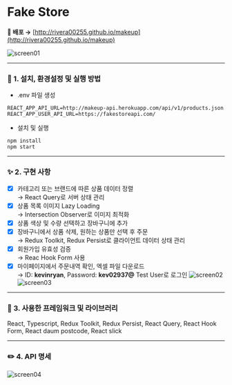 # Fake Store

**🚀 배포 →**
[http://rivera00255.github.io/makeup](http://rivera00255.github.io/makeup)   

![screen01](https://user-images.githubusercontent.com/93629526/204417770-cf4defe3-41d3-4521-b6c6-6ed666fdbf81.jpg)
***   
### 🌱 1. 설치, 환경설정 및 실행 방법
- .env 파일 생성
```
REACT_APP_API_URL=http://makeup-api.herokuapp.com/api/v1/products.json
REACT_APP_USER_API_URL=https://fakestoreapi.com/
```
- 설치 및 실행
```
npm install
npm start
```
***   
### ✨ 2. 구현 사항
- [x]  카테고리 또는 브랜드에 따른 상품 데이터 정렬   
    → React Query로 서버 상태 관리
- [x]  상품 목록 이미지 Lazy Loading   
    → Intersection Observer로 이미지 최적화
- [x]  상품 색상 및 수량 선택하고 장바구니에 추가
- [x]  장바구니에서 상품 삭제, 원하는 상품만 선택 후 주문   
    → Redux Toolkit, Redux Persist로 클라이언트 데이터 상태 관리
- [x]  회원가입 유효성 검증   
    → Reac Hook Form 사용
- [x]  마이페이지에서 주문내역 확인, 엑셀 파일 다운로드   
    → ID: **kevinryan**, Password: **kev02937@** Test User로 로그인
![screen02](https://user-images.githubusercontent.com/93629526/204417867-2a1d638d-df25-4091-b121-9241be01117d.jpg)
![screen03](https://user-images.githubusercontent.com/93629526/204417872-7a44fdbe-7afb-439a-804d-179044664bfc.jpg)
***   

### 💚 3. 사용한 프레임워크 및 라이브러리
React, Typescript, Redux Toolkit, Redux Persist, React Query,
React Hook Form, React daum postcode, React slick
***   

### ✏️ 4. API 명세
![screen04](https://user-images.githubusercontent.com/93629526/205013683-de502605-c9d6-4d16-ad84-92b71647cff4.jpg)
